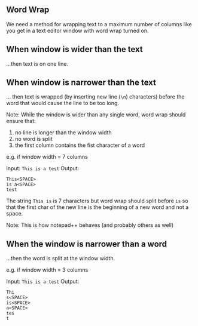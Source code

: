 ﻿Word Wrap
---------

We need a method for wrapping text to a maximum number of columns like you get in a text editor window
with word wrap turned on. 

## When window is wider than the text 
...then text is on one line.

## When window is narrower than the text 
... then text is wrapped (by inserting new line (`\n`) characters) before the word that would cause the 
line to be too long.

Note: While the window is wider than any single word, word wrap should ensure that:

1) no line is longer than the window width 
2) no word is split
3) the first column contains the fist character of a word

e.g. if window width = 7 columns

Input: `This is a test`
Output: 
```
This<SPACE> 
is a<SPACE>
test
```

The string `This is` is 7 characters but word wrap should split before `is` so that the 
first char of the new line is the beginning of a new word and not a space.

Note: This is how notepad++ behaves (and probably others as well)

## When the window is narrower than a word
...then the word is split at the window width.

e.g. if window width = 3 columns

Input: `This is a test`
Output:
```
Thi
s<SPACE>
is<SPACE>
a<SPACE>
tes
t
```